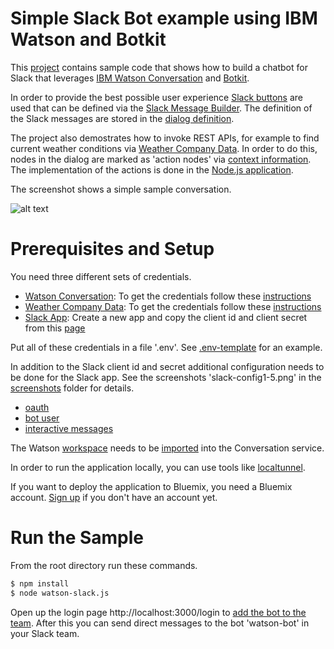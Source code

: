 Simple Slack Bot example using IBM Watson and Botkit
================================================================================

This [project](https://github.com/nheidloff/slack-watson-bot) contains sample code that shows how to build a chatbot for Slack that leverages [IBM Watson Conversation](https://www.ibm.com/watson/developercloud/conversation.html) and [Botkit](https://github.com/howdyai/botkit).

In order to provide the best possible user experience [Slack buttons](https://api.slack.com/docs/message-buttons) are used that can be defined via the [Slack Message Builder](https://api.slack.com/docs/messages/builder). The definition of the Slack messages are stored in the [dialog definition](https://raw.githubusercontent.com/nheidloff/slack-watson-bot/master/screenshots/workspace1.png).

The project also demostrates how to invoke REST APIs, for example to find current weather conditions via [Weather Company Data](https://console.bluemix.net/catalog/services/weather-company-data). In order to do this, nodes in the dialog are marked as 'action nodes' via [context information](https://raw.githubusercontent.com/nheidloff/slack-watson-bot/master/screenshots/workspace2.png). The implementation of the actions is done in the [Node.js application](https://github.com/nheidloff/slack-watson-bot/blob/master/watson-slack.js#L55-L92).

The screenshot shows a simple sample conversation.

![alt text](https://raw.githubusercontent.com/nheidloff/slack-watson-bot/master/screenshots/slack.png "Slack Bot")


Prerequisites and Setup
================================================================================

You need three different sets of credentials.

* [Watson Conversation](https://console.bluemix.net/catalog/services/conversation): To get the credentials follow these [instructions](https://github.com/watson-developer-cloud/node-sdk#getting-the-service-credentials)
* [Weather Company Data](https://console.bluemix.net/catalog/services/weather-company-data): To get the credentials follow these [instructions](https://github.com/watson-developer-cloud/node-sdk#getting-the-service-credentials)
* [Slack App](http://api.slack.com/apps): Create a new app and copy the client id and client secret from this [page](https://raw.githubusercontent.com/nheidloff/slack-watson-bot/master/screenshots/slack-config1.png)

Put all of these credentials in a file '.env'. See [.env-template](https://github.com/nheidloff/slack-watson-bot/blob/master/.env-template) for an example.

In addition to the Slack client id and secret additional configuration needs to be done for the Slack app. See the screenshots 'slack-config1-5.png' in the [screenshots](https://github.com/nheidloff/slack-watson-bot/tree/master/screenshots) folder for details.
* [oauth](https://github.com/howdyai/botkit/blob/master/docs/slack-events-api.md#3-configure-oauth)
* [bot user](https://github.com/howdyai/botkit/blob/master/docs/slack-events-api.md#4-add-a-bot-user)
* [interactive messages](https://github.com/howdyai/botkit/blob/master/docs/slack-events-api.md#5-set-up-interactive-messages)

The Watson [workspace](https://github.com/nheidloff/slack-watson-bot/blob/master/workspace.json) needs to be [imported](https://www.ibm.com/watson/developercloud/doc/conversation/configure-workspace.html#creating-workspaces) into the Conversation service.

In order to run the application locally, you can use tools like [localtunnel](https://localtunnel.github.io/www/).

If you want to deploy the application to Bluemix, you need a Bluemix account. [Sign up](https://console.ng.bluemix.net/registration/) if you don't have an account yet.


Run the Sample
================================================================================

From the root directory run these commands.

```sh
$ npm install
$ node watson-slack.js
```

Open up the login page http://localhost:3000/login to [add the bot to the team](https://github.com/howdyai/botkit/blob/master/docs/slack-events-api.md#7-add-your-bot-to-your-slack-team). After this you can send direct messages to the bot 'watson-bot' in your Slack team.